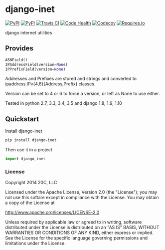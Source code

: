
# django-inet

[![PyPI](https://img.shields.io/pypi/v/django-inet.svg?maxAge=3600)](https://pypi.python.org/pypi/django-inet)
[![PyPI](https://img.shields.io/pypi/pyversions/django-inet.svg)](https://pypi.python.org/pypi/django-inet)
[![Travis CI](https://img.shields.io/travis/20c/django-inet.svg?maxAge=3600)](https://travis-ci.org/20c/django-inet)
[![Code Health](https://landscape.io/github/20c/django-inet/master/landscape.svg?style=flat)](https://landscape.io/github/20c/django-inet/master)
[![Codecov](https://img.shields.io/codecov/c/github/20c/django-inet/master.svg?maxAge=3600)](https://codecov.io/github/20c/django-inet)
[![Requires.io](https://img.shields.io/requires/github/20c/django-inet.svg?maxAge=3600)](https://requires.io/github/20c/django-inet/requirements)

django internet utilities


## Provides

```py
ASNField()
IPAddressField(version=None)
IPPrefixField(version=None)
```

Addresses and Prefixes are stored and strings and converted to ipaddress.IPv{4,6}{Address,Prefix} classes.

Version can be set to 4 or 6 to force a version, or left as None to use
either.

Tested in python 2.7, 3.3, 3.4, 3.5 and django 1.8, 1.9, 1.10


## Quickstart

Install django-inet

```sh
pip install django-inet
```

Then use it in a project

```py
import django_inet
```



### License

Copyright 2014 20C, LLC

Licensed under the Apache License, Version 2.0 (the "License");
you may not use this softare except in compliance with the License.
You may obtain a copy of the License at

   http://www.apache.org/licenses/LICENSE-2.0

Unless required by applicable law or agreed to in writing, software
distributed under the License is distributed on an "AS IS" BASIS,
WITHOUT WARRANTIES OR CONDITIONS OF ANY KIND, either express or implied.
See the License for the specific language governing permissions and
limitations under the License.

